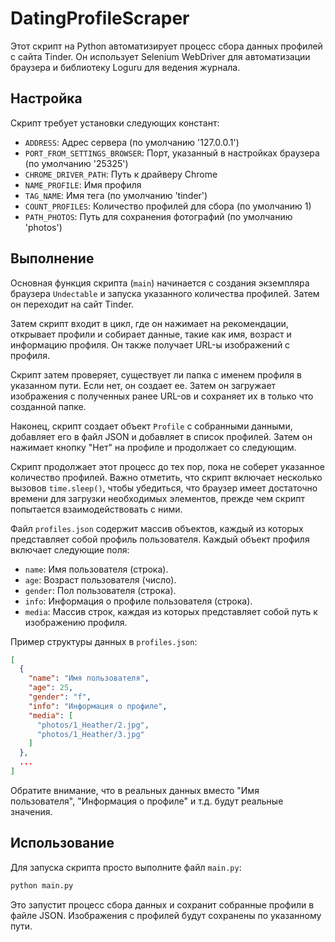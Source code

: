 # DatingProfileScraper

Этот скрипт на Python автоматизирует процесс сбора данных профилей с сайта Tinder. Он использует Selenium WebDriver для автоматизации браузера и библиотеку Loguru для ведения журнала.

## Настройка

Скрипт требует установки следующих констант:

- `ADDRESS`: Адрес сервера (по умолчанию '127.0.0.1')
- `PORT_FROM_SETTINGS_BROWSER`: Порт, указанный в настройках браузера (по умолчанию '25325')
- `CHROME_DRIVER_PATH`: Путь к драйверу Chrome
- `NAME_PROFILE`: Имя профиля
- `TAG_NAME`: Имя тега (по умолчанию 'tinder')
- `COUNT_PROFILES`: Количество профилей для сбора (по умолчанию 1)
- `PATH_PHOTOS`: Путь для сохранения фотографий (по умолчанию 'photos')

## Выполнение

Основная функция скрипта (`main`) начинается с создания экземпляра браузера `Undectable` и запуска указанного количества профилей. Затем он переходит на сайт Tinder.

Затем скрипт входит в цикл, где он нажимает на рекомендации, открывает профили и собирает данные, такие как имя, возраст и информацию профиля. Он также получает URL-ы изображений с профиля.

Скрипт затем проверяет, существует ли папка с именем профиля в указанном пути. Если нет, он создает ее. Затем он загружает изображения с полученных ранее URL-ов и сохраняет их в только что созданной папке.

Наконец, скрипт создает объект `Profile` с собранными данными, добавляет его в файл JSON и добавляет в список профилей. Затем он нажимает кнопку "Нет" на профиле и продолжает со следующим.

Скрипт продолжает этот процесс до тех пор, пока не соберет указанное количество профилей. Важно отметить, что скрипт включает несколько вызовов `time.sleep()`, чтобы убедиться, что браузер имеет достаточно времени для загрузки необходимых элементов, прежде чем скрипт попытается взаимодействовать с ними.

Файл `profiles.json` содержит массив объектов, каждый из которых представляет собой профиль пользователя. Каждый объект профиля включает следующие поля:

- `name`: Имя пользователя (строка).
- `age`: Возраст пользователя (число).
- `gender`: Пол пользователя (строка).
- `info`: Информация о профиле пользователя (строка).
- `media`: Массив строк, каждая из которых представляет собой путь к изображению профиля.

Пример структуры данных в `profiles.json`:

```json
[
  {
    "name": "Имя пользователя",
    "age": 25,
    "gender": "f",
    "info": "Информация о профиле",
    "media": [
      "photos/1_Heather/2.jpg",
      "photos/1_Heather/3.jpg"
    ]
  },
  ...
]
```

Обратите внимание, что в реальных данных вместо "Имя пользователя", "Информация о профиле" и т.д. будут реальные значения.


## Использование

Для запуска скрипта просто выполните файл `main.py`:

```bash
python main.py
```

Это запустит процесс сбора данных и сохранит собранные профили в файле JSON. Изображения с профилей будут сохранены по указанному пути.




